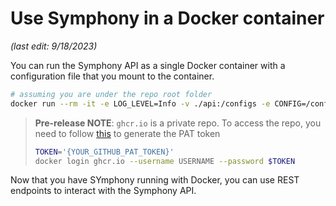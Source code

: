 # Use Symphony in a Docker container

_(last edit: 9/18/2023)_

You can run the Symphony API as a single Docker container with a configuration file that you mount to the container.

```bash
# assuming you are under the repo root folder
docker run --rm -it -e LOG_LEVEL=Info -v ./api:/configs -e CONFIG=/configs/symphony-api-no-k8s.json ghcr.io/azure/symphony/symphony-api:latest
```

> **Pre-release NOTE**: ```ghcr.io``` is a private repo. To access the repo, you need to follow [this](https://docs.github.com/en/packages/working-with-a-github-packages-registry/working-with-the-container-registry#authenticating-to-the-container-registry) to generate the PAT token 
>
>```bash
>TOKEN='{YOUR_GITHUB_PAT_TOKEN}'
>docker login ghcr.io --username USERNAME --password $TOKEN
>```

Now that you have SYmphony running with Docker, you can use REST endpoints to interact with the Symphony API.
